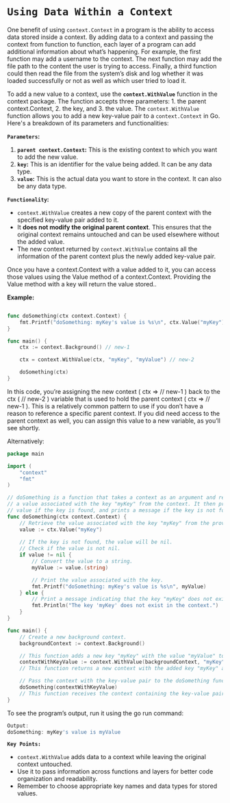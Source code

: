 # `Using Data Within a Context`

One benefit of using `context.Context` in a program is the ability to access data stored inside a context. By adding data to a context and passing the context from function to function, each layer of a program can add additional information about what’s happening. For example, the first function may add a username to the context. The next function may add the file path to the content the user is trying to access. Finally, a third function could then read the file from the system’s disk and log whether it was loaded successfully or not as well as which user tried to load it.


To add a new value to a context, use the **`context.WithValue`** function in the context package. The function accepts three parameters: 1. the parent context.Context, 2. the key, and 3. the value. 
The `context.WithValue` function allows you to add a new key-value pair to a `context.Context` in Go. Here's a breakdown of its parameters and functionalities:

**`Parameters`:**

1. **`parent context.Context`:** This is the existing context to which you want to add the new value.
2. **`key`:** This is an identifier for the value being added. It can be any data type.
3. **`value`:** This is the actual data you want to store in the context. It can also be any data type.

**`Functionality`:**

- `context.WithValue` creates a new copy of the parent context with the specified key-value pair added to it.
- It **does not modify the original parent context**. This ensures that the original context remains untouched and can be used elsewhere without the added value.
- The new context returned by `context.WithValue` contains all the information of the parent context plus the newly added key-value pair.

Once you have a context.Context with a value added to it, you can access those values using the Value method of a context.Context. Providing the Value method with a key will return the value stored..

**Example:**

```go

func doSomething(ctx context.Context) {
	fmt.Printf("doSomething: myKey's value is %s\n", ctx.Value("myKey"))
}

func main() {
	ctx := context.Background() // new-1

	ctx = context.WithValue(ctx, "myKey", "myValue") // new-2

	doSomething(ctx)
}
```

In this code, you’re assigning the new context ( ctx => // new-1 ) back to the ctx ( // new-2 ) variable that is used to hold the parent context ( ctx => // new-1 ). This is a relatively common pattern to use if you don’t have a reason to reference a specific parent context. If you did need access to the parent context as well, you can assign this value to a new variable, as you’ll see shortly.

Alternatively:

```go
package main

import (
	"context"
	"fmt"
)

// doSomething is a function that takes a context as an argument and retrieves
// a value associated with the key "myKey" from the context. It then prints the
// value if the key is found, and prints a message if the key is not found.
func doSomething(ctx context.Context) {
	// Retrieve the value associated with the key "myKey" from the provided context.
	value := ctx.Value("myKey")
	
	// If the key is not found, the value will be nil.
	// Check if the value is not nil.
	if value != nil {
		// Convert the value to a string.
		myValue := value.(string)

		// Print the value associated with the key.
		fmt.Printf("doSomething: myKey's value is %s\n", myValue)
	} else {
		// Print a message indicating that the key "myKey" does not exist in the provided context.
		fmt.Println("The key 'myKey' does not exist in the context.")
	}
}

func main() {
	// Create a new background context.
	backgroundContext := context.Background()

	// This function adds a new key "myKey" with the value "myValue" to the background context.
	contextWithKeyValue := context.WithValue(backgroundContext, "myKey", "myValue")
	// This function returns a new context with the added key "myKey" and value "myValue" to the background context.

	// Pass the context with the key-value pair to the doSomething function.
	doSomething(contextWithKeyValue)
	// This function receives the context containing the key-value pair and uses it.
}

```

To see the program’s output, run it using the go run command:
```go
Output:
doSomething: myKey's value is myValue
```


**`Key Points:`**
- `context.WithValue` adds data to a context while leaving the original context untouched.
- Use it to pass information across functions and layers for better code organization and readability.
- Remember to choose appropriate key names and data types for stored values.
